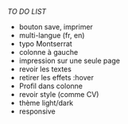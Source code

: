 *TO DO LIST*

- bouton save, imprimer
- multi-langue (fr, en)
- typo Montserrat
- colonne à gauche
- impression sur une seule page
- revoir les textes
- retirer les effets :hover
- Profil dans colonne
- revoir style (comme CV)
- thème light/dark
- responsive
